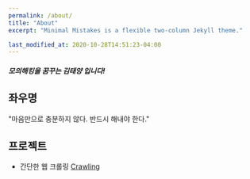 ```yaml
---
permalink: /about/
title: "About"
excerpt: "Minimal Mistakes is a flexible two-column Jekyll theme."

last_modified_at: 2020-10-28T14:51:23-04:00
---
```

##### 모의해킹을 꿈꾸는 김태양 입니다!


## 좌우명
"마음만으로 충분하지 않다. 반드시 해내야 한다."

## 프로젝트

- 간단한 웹 크롤링
[Crawling](/security_project/crawling)